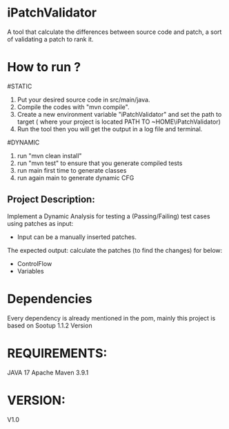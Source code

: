 # iPatchValidator
A tool that calculate the differences between source code and patch, a sort of validating a patch to rank it.

# How to run ?
#STATIC
1) Put your desired source code in src/main/java.
2) Compile the codes with "mvn compile".
2) Create a new environment variable "iPatchValidator" and set the path to target ( where your project is located PATH TO ~HOME\iPatchValidator)
3) Run the tool then you will get the output in a log file and terminal.

#DYNAMIC
1) run "mvn clean install"
2) run "mvn test" to ensure that you generate compiled tests
3) run main first time to generate classes
4) run again main to generate dynamic CFG


## Project Description:

Implement a Dynamic Analysis for  testing a (Passing/Failing) test cases using patches as input: 
- Input can be a manually inserted patches.

The expected output: calculate the patches (to find the changes) for below:
- ControlFlow
- Variables

# Dependencies 
Every dependency is already mentioned in the pom, mainly this project is based on Sootup 1.1.2 Version

# REQUIREMENTS:
JAVA 17
Apache Maven 3.9.1

# VERSION:
V1.0


